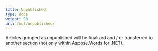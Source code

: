 ```yaml
---
title: Unpublished
type: docs
weight: 90
url: /net/unpublished/
---
```


Articles grouped as unpublished will be finalized and / or transferred to another section (not only within Aspose.Words for .NET).
